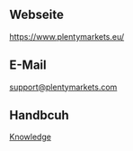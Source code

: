 ## Webseite
 
https://www.plentymarkets.eu/
 
## E-Mail
 
<a href="mailto:support@plentymarkets.com">support@plentymarkets.com</a>

## Handbcuh

<a href="https://knowledge.plentymarkets.com/en/omni-channel/multi-channel/laredoute" target="_blank">Knowledge</a>